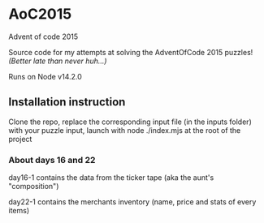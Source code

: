# AoC2015
Advent of code 2015

Source code for my attempts at solving the AdventOfCode 2015 puzzles! *(Better late than never huh...)*

Runs on Node v14.2.0

## Installation instruction

Clone the repo, replace the corresponding input file (in the inputs folder) with your puzzle input, launch with node ./index.mjs at the root of the project

### About days 16 and 22

day16-1 contains the data from the ticker tape (aka the aunt's "composition")

day22-1 contains the merchants inventory (name, price and stats of every items)
